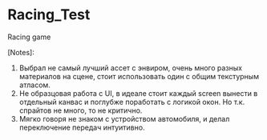 # Racing_Test
 Racing game

[Notes]: 

1) Выбрал не самый лучший ассет с энвиром, очень много разных материалов на сцене, стоит использовать один с общим текстурным атласом.
2) Не образцовая работа с UI, в идеале стоит каждый screen вынести в отдельный канвас и поглубже поработать с логикой окон. Но т.к. спрайтов не много, то не критично. 
3) Мягко говоря не знаком с устройством автомобиля, и делал переключение передач интуитивно.  
